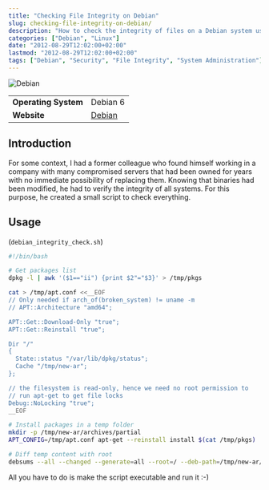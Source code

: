 ```yaml
---
title: "Checking File Integrity on Debian"
slug: checking-file-integrity-on-debian/
description: "How to check the integrity of files on a Debian system using a script that verifies package files against their original versions."
categories: ["Debian", "Linux"]
date: "2012-08-29T12:02:00+02:00"
lastmod: "2012-08-29T12:02:00+02:00"
tags: ["Debian", "Security", "File Integrity", "System Administration"]
---
```


![Debian](../../../static/images/debian_logo.avif)


|||
|-|-|
| **Operating System** | Debian 6 |
| **Website** | [Debian](https://www.debian.org) |


## Introduction

For some context, I had a former colleague who found himself working in a company with many compromised servers that had been owned for years with no immediate possibility of replacing them. Knowing that binaries had been modified, he had to verify the integrity of all systems. For this purpose, he created a small script to check everything.

## Usage

(`debian_integrity_check.sh`)

```bash
#!/bin/bash

# Get packages list
dpkg -l | awk '($1=="ii") {print $2"="$3}' > /tmp/pkgs

cat > /tmp/apt.conf <<__EOF
// Only needed if arch_of(broken_system) != uname -m
// APT::Architecture "amd64";

APT::Get::Download-Only "true";
APT::Get::Reinstall "true";

Dir "/"
{
  State::status "/var/lib/dpkg/status";
  Cache "/tmp/new-ar";
};

// the filesystem is read-only, hence we need no root permission to
// run apt-get to get file locks
Debug::NoLocking "true";
__EOF

# Install packages in a temp folder
mkdir -p /tmp/new-ar/archives/partial
APT_CONFIG=/tmp/apt.conf apt-get --reinstall install $(cat /tmp/pkgs)

# Diff temp content with root
debsums --all --changed --generate=all --root=/ --deb-path=/tmp/new-ar/archives $(awk -F= '{print $1}' /tmp/pkgs)
```

All you have to do is make the script executable and run it :-)
